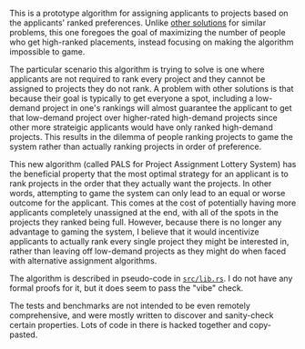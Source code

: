 This is a prototype algorithm for assigning applicants to projects based on the applicants' ranked preferences.
Unlike [other solutions](https://en.m.wikipedia.org/wiki/Rank-maximal_allocation) for similar problems, this one
foregoes the goal of maximizing the number of people who get high-ranked placements, instead focusing on making the
algorithm impossible to game.

The particular scenario this algorithm is trying to solve is one where applicants are not required to rank every project
and they cannot be assigned to projects they do not rank. A problem with other solutions is that because their goal is
typically to get everyone a spot, including a low-demand project in one's rankings will almost guarantee the applicant
to get that low-demand project over higher-rated high-demand projects since other more strateigic applicants would have
only ranked high-demand projects. This results in the dilemma of people ranking projects to game the system rather than
actually ranking projects in order of preference.

This new algorithm (called PALS for Project Assignment Lottery System) has the beneficial property that the most optimal
strategy for an applicant is to rank projects in the order that they actually want the projects. In other words,
attempting to game the system can only lead to an equal or worse outcome for the applicant. This comes at the cost of
potentially having more applicants completely unassigned at the end, with all of the spots in the projects they ranked
being full. However, because there is no longer any advantage to gaming the system, I believe that it would incentivize
applicants to actually rank every single project they might be interested in, rather than leaving off low-demand
projects as they might do when faced with alternative assignment algorithms.

The algorithm is described in pseudo-code in [`src/lib.rs`](src/lib.rs). I do not have any formal proofs for it, but it
does seem to pass the "vibe" check.

The tests and benchmarks are not intended to be even remotely comprehensive, and were mostly written to discover and
sanity-check certain properties. Lots of code in there is hacked together and copy-pasted.
